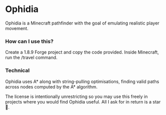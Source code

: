 # Ophidia

Ophidia is a Minecraft pathfinder with the goal of emulating realistic player movement.

### How can I use this?

Create a 1.8.9 Forge project and copy the code provided. Inside Minecraft, run the /travel <x> <y> <z> command.

### Technical

Ophidia uses A* along with string-pulling optimisations, finding valid paths across nodes computed by the A* algorithm.

The license is intentionally unrestricting so you may use this freely in projects where you would find Ophidia useful. All I ask for in return is a star 🙂.



